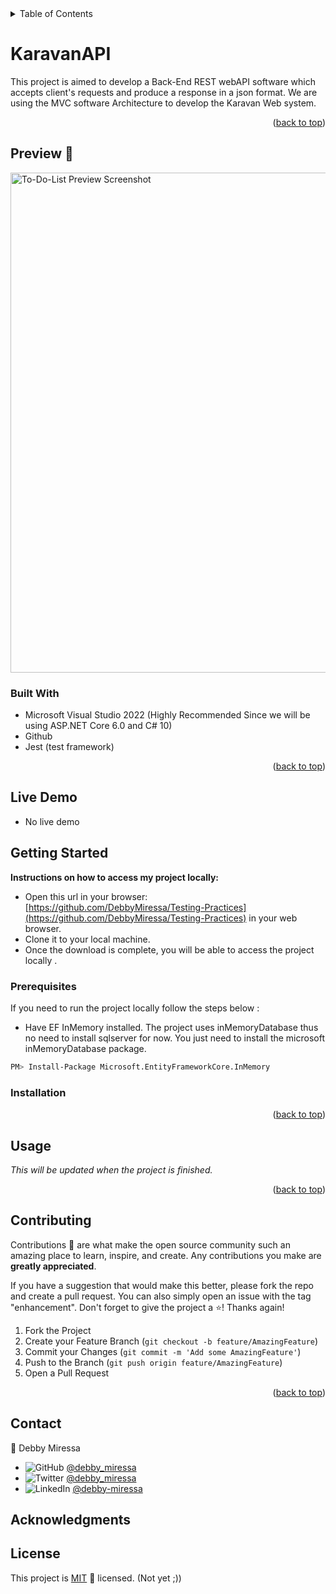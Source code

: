﻿<div id="top"></div>

<!-- TABLE OF CONTENTS -->
<details>
  <summary>Table of Contents</summary>
  <ol>
    <li>
      <a href="#to-do-list">About The Project</a>
      <ul>
        <li><a href="#built-with">Built With</a></li>
      </ul>
    </li>
    <li>
      <a href="#getting-started">Getting Started</a>
      <ul>
        <li><a href="#prerequisites">Prerequisites</a></li>
        <li><a href="#installation">Installation</a></li>
      </ul>
    </li>
    <li><a href="#usage">Usage</a></li>
    <li><a href="#contributing">Contributing</a></li>
    <li><a href="#contact">Contact</a></li>
    <li><a href="#license">License</a></li>
  </ol>
</details>

<!-- ABOUT THE PROJECT -->
# KaravanAPI

This project is aimed to develop a Back-End REST webAPI software which accepts client's requests and produce a response in a json format. We are using the MVC software Architecture to develop the Karavan Web system. 

<p align="right">(<a href="#top">back to top</a>)</p>

## Preview 📸
<img width="800" alt="To-Do-List Preview Screenshot" src="./To-Do-List Preview.png">


### Built With

- Microsoft Visual Studio 2022 (Highly Recommended Since we will be using ASP.NET Core 6.0 and C# 10)
- Github
- Jest (test framework)

<p align="right">(<a href="#top">back to top</a>)</p>

## Live Demo

- No live demo

<!-- GETTING STARTED -->
## Getting Started

**Instructions on how to access my project locally:** 
- Open this url in your browser: [https://github.com/DebbyMiressa/Testing-Practices](https://github.com/DebbyMiressa/Testing-Practices) in your web browser.
- Clone it to your local machine.
- Once the download is complete, you will be able to access the project locally . 

### Prerequisites

If you need to run the project locally follow the steps below :
* Have EF InMemory installed. The project uses inMemoryDatabase thus no need to install sqlserver for now. You just need to install the microsoft inMemoryDatabase package.
```sh 
PM> Install-Package Microsoft.EntityFrameworkCore.InMemory
```

### Installation


<p align="right">(<a href="#top">back to top</a>)</p>



<!-- USAGE EXAMPLES -->
## Usage

_This will be updated when the project is finished._

<p align="right">(<a href="#top">back to top</a>)</p>


<!-- CONTRIBUTING -->
## Contributing

Contributions 🤝 are what make the open source community such an amazing place to learn, inspire, and create. Any contributions you make are **greatly appreciated**.

If you have a suggestion that would make this better, please fork the repo and create a pull request. You can also simply open an issue with the tag "enhancement".
Don't forget to give the project a ⭐️! Thanks again!

1. Fork the Project
2. Create your Feature Branch (`git checkout -b feature/AmazingFeature`)
3. Commit your Changes (`git commit -m 'Add some AmazingFeature'`)
4. Push to the Branch (`git push origin feature/AmazingFeature`)
5. Open a Pull Request

<p align="right">(<a href="#top">back to top</a>)</p>



<!-- CONTACT -->
## Contact

👤 Debby Miressa

- ![GitHub](https://img.shields.io/badge/github-%23121011.svg?style=for-the-badge&logo=github&logoColor=white) [@debby_miressa](https://github.com/DebbyMiressa)
- ![Twitter](https://img.shields.io/badge/Twitter-%231DA1F2.svg?style=for-the-badge&logo=Twitter&logoColor=white) [@debby_miressa](https://twitter.com/debby_miressa)
- ![LinkedIn](https://img.shields.io/badge/linkedin-%230077B5.svg?style=for-the-badge&logo=linkedin&logoColor=white) [@debby-miressa](https://www.linkedin.com/in/debby-miressa-0b85b6182)

## Acknowledgments


## License

This project is [MIT](./MIT.md)  📝 licensed.
(Not yet ;))